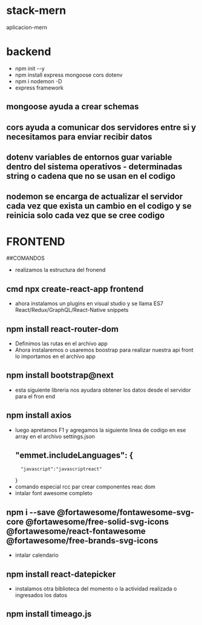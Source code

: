 # stack-mern
aplicacion-mern

# backend

- npm init --y
- npm install express mongoose cors dotenv
- npm i nodemon -D
- express framework

## mongoose ayuda a crear schemas

## cors ayuda a comunicar dos servidores entre si y necesitamos para enviar recibir datos

## dotenv variables de entornos guar variable dentro del sistema operativos - determinadas string o cadena que no se usan en el codigo

## nodemon se encarga de actualizar el servidor cada vez que exista un cambio en el codigo y se reinicia solo cada vez que se cree codigo







# FRONTEND

##COMANDOS 
-   realizamos la estructura del fronend
## cmd  npx create-react-app frontend
- ahora instalamos un plugins en visual studio y se llama ES7 React/Redux/GraphQL/React-Native snippets
## npm install react-router-dom
- Definimos las rutas en el archivo app
- Ahora instalaremos o usaremos boostrap para realizar nuestra api front lo importamos en el archivo app
## npm install bootstrap@next

- esta siguiente libreria nos ayudara obtener los datos desde el servidor para el fron end
## npm install axios
- luego apretamos F1 y agregamos la siguiente linea de codigo en ese array en el archivo settings.json
   ## "emmet.includeLanguages": {
        "javascript":"javascriptreact"
    }
- comando especial rcc par crear componentes reac dom
- intalar font awesome completo 
## npm i --save @fortawesome/fontawesome-svg-core  @fortawesome/free-solid-svg-icons @fortawesome/react-fontawesome @fortawesome/free-brands-svg-icons
- intalar calendario
## npm install react-datepicker
- instalamos otra biblioteca del momento o la actividad realizada o ingresados los datos
## npm install timeago.js
